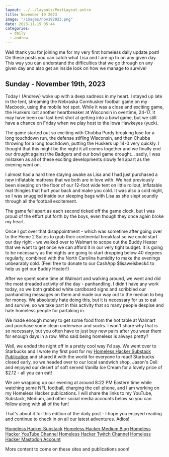 ```yaml
---
layout: ../../layouts/PostLayout.astro
title: November 19 2023
image: "/images/nov192023.png"
date: 2023-11-19 05:44
categories:
  - daily
  - andrew
---
```


Well thank you for joining me for my very first homeless daily update post! On these posts you can catch what Lisa and I are up to on any given day. This way you can understand the difficulties that we go through on any given day and also get an inside look on how we manage to survive!

## Sunday - November 19th, 2023

Today I (Andrew) woke up with a deep sadness in my heart. I stayed up late in the tent, streaming the Nebraska Cornhusker football game on my Macbook, using the mobile hot spot. While it was a close and exciting game, the Huskers lost another heartbreaker at Wisconsin in overtime, 24-17. It may have been our last best shot at getting into a bowl game, but we still have a chance on Friday when we play host to the Iowa Hawkeyes (yuck).

The game started out so exciting with Chubba Purdy breaking lose for a long touchdown run, the defense stifling Wisconsin, and then Chubba throwing for a long touchdown, putting the Huskers up 14-0 very quickly. I thought that this might be the night it all comes together and we finally end our drought against the Badgers and our bowl game drought... sadly, I was mistaken as all of these exciting developments slowly fell apart as the evening went on.

I almost had a hard time staying awake as Lisa and I had just purchased a new inflatable mattress that we both are in love with. We had previously been sleeping on the floor of our 12-foot wide tent on little rollout, inflatable mat thingies that hurt your back and make you cold. It was also a cold night, so I was snuggled inside our sleeping bags with Lisa as she slept soundly through all the football excitement.

The game fell apart as each second ticked off the game clock, but I was proud of the effort put forth by the boys, even though they once again broke my heart.

Once I got over that disappointment - which was sometime after going over to the Home 2 Suites to grab their continental breakfast so we could start our day right - we walked over to Walmart to scope out the Buddy Heater that we want to get once we can afford it in our very tight budget. It is going to be necessary as the nights are going to start dropping below 40 degrees regularly, combined with the North Carolina humidity to make the evenings unbearably cold. (Feel free to donate to our CashApp $lisaweisbeck4 to help us get our Buddy Heater!)

After we spent some time at Walmart and walking around, we went and did the most dreaded activity of the day - panhandling. I didn't have any work today, so we both grabbed white cardboard signs and scribbled our panhandling messages on them and made our way out to the median to beg for money. We absolutely hate doing this, but it is necessary for us to eat and survive, so we take part in this activity that so many people despise and hate homeless people for partaking in.

We made enough money to get some food from the hot table at Walmart and purchase some clean underwear and socks. I won't share why that is so necessary, but you often have to just buy new pairs after you wear them for enough days in a row. Who said being homeless is always pretty?

Well, we ended the night off in a pretty cool way I'd say. We went over to Starbucks and I wrote my first post for my [Homeless Hacker Substack Publication](https://homelesshacker.substack.com/p/welcome-to-the-homeless-hacker?utm_source=profile&utm_medium=reader2) and shared it with the world for everyone to read! Starbucks closed early, so we headed over to our local sandwich shop, Jason's Deli and enjoyed our desert of soft served Vanilla Ice Cream for a lovely price of $2.12 - all you can eat!

We are wrapping up our evening at around 8:22 PM Eastern time while watching some NFL football, charging the cell phone, and I am working on my Homeless Hacker publications. I will share the links to my YouTube, Substack, Medium, and other social media accounts below so you can follow along with all of the fun!

That's about it for this edition of the daily post - I hope you enjoyed reading and continue to check in on all our latest adventures. Adios!

[Homeless Hacker Substack](https://substack.com/@thehomelessdeveloper)
[Homeless Hacker Medium Blog](https://homelesshacker.medium.com/)
[Homeless Hacker YouTube Channel](https://www.youtube.com/channel/UCozJS57upqPA11ATToxn82A)
[Homeless Hacker Twitch Channel](https://www.twitch.tv/homelesshacker4/)
[Homeless Hacker Mastodon Account](https://hachyderm.io/@homeless_hacker)

More content to come on these sites and publications soon!

